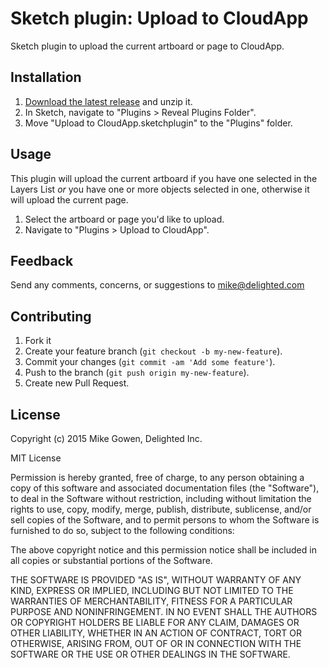 Sketch plugin: Upload to CloudApp
=================

Sketch plugin to upload the current artboard or page to CloudApp.

## Installation

1. [Download the latest release](https://github.com/mikegowen/sketch-upload-to-CloudApp/releases/latest) and unzip it.
2. In Sketch, navigate to "Plugins > Reveal Plugins Folder".
3. Move "Upload to CloudApp.sketchplugin" to the "Plugins" folder.

## Usage

This plugin will upload the current artboard if you have one selected in the Layers List *or* you have one or more objects selected in one, otherwise it will upload the current page.

1. Select the artboard or page you'd like to upload.
2. Navigate to "Plugins > Upload to CloudApp".

## Feedback

Send any comments, concerns, or suggestions to [mike@delighted.com](mailto:mike@delighted.com)

## Contributing

1. Fork it
2. Create your feature branch (`git checkout -b my-new-feature`).
3. Commit your changes (`git commit -am 'Add some feature'`).
4. Push to the branch (`git push origin my-new-feature`).
5. Create new Pull Request.

## License

Copyright (c) 2015 Mike Gowen, Delighted Inc.

MIT License

Permission is hereby granted, free of charge, to any person obtaining
a copy of this software and associated documentation files (the
"Software"), to deal in the Software without restriction, including
without limitation the rights to use, copy, modify, merge, publish,
distribute, sublicense, and/or sell copies of the Software, and to
permit persons to whom the Software is furnished to do so, subject to
the following conditions:

The above copyright notice and this permission notice shall be
included in all copies or substantial portions of the Software.

THE SOFTWARE IS PROVIDED "AS IS", WITHOUT WARRANTY OF ANY KIND,
EXPRESS OR IMPLIED, INCLUDING BUT NOT LIMITED TO THE WARRANTIES OF
MERCHANTABILITY, FITNESS FOR A PARTICULAR PURPOSE AND
NONINFRINGEMENT. IN NO EVENT SHALL THE AUTHORS OR COPYRIGHT HOLDERS BE
LIABLE FOR ANY CLAIM, DAMAGES OR OTHER LIABILITY, WHETHER IN AN ACTION
OF CONTRACT, TORT OR OTHERWISE, ARISING FROM, OUT OF OR IN CONNECTION
WITH THE SOFTWARE OR THE USE OR OTHER DEALINGS IN THE SOFTWARE.
